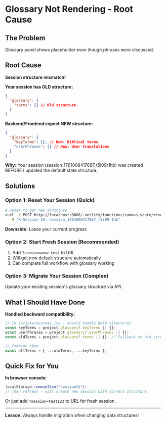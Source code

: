 # Glossary Not Rendering - Root Cause

## The Problem

Glossary panel shows placeholder even though phrases were discussed.

## Root Cause

**Session structure mismatch!**

**Your session has OLD structure:**

```json
{
  "glossary": {
    "terms": {} // Old structure
  }
}
```

**Backend/Frontend expect NEW structure:**

```json
{
  "glossary": {
    "keyTerms": {}, // New: Biblical terms
    "userPhrases": {} // New: User translations
  }
}
```

**Why:** Your session (session_1761008417687_t5i09r1hb) was created BEFORE I updated the default state structure.

## Solutions

### Option 1: Reset Your Session (Quick)

```bash
# Reset to get new structure
curl -X POST http://localhost:8888/.netlify/functions/canvas-state/reset \
  -H "X-Session-ID: session_1761008417687_t5i09r1hb"
```

**Downside:** Loses your current progress

### Option 2: Start Fresh Session (Recommended)

1. Add `?session=new_test` to URL
2. Will get new default structure automatically
3. Can complete full workflow with glossary working

### Option 3: Migrate Your Session (Complex)

Update your existing session's glossary structure via API.

## What I Should Have Done

**Handled backward compatibility:**

```javascript
// In ScriptureCanvas.jsx - should handle BOTH structures
const keyTerms = project.glossary?.keyTerms || {};
const userPhrases = project.glossary?.userPhrases || {};
const oldTerms = project.glossary?.terms || {}; // Fallback to old structure

// Combine them
const allTerms = { ...oldTerms, ...keyTerms };
```

## Quick Fix for You

**In browser console:**

```javascript
localStorage.removeItem("sessionId");
// Then refresh - will create new session with correct structure
```

Or just add `?session=test123` to URL for fresh session.

---

**Lesson:** Always handle migration when changing data structures!
